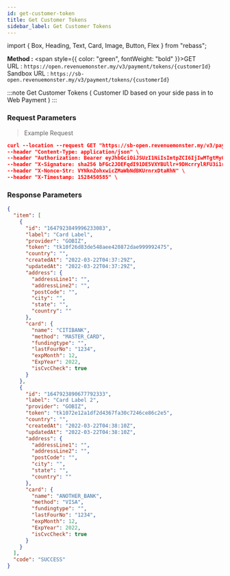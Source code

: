 ```yaml
---
id: get-customer-token
title: Get Customer Tokens
sidebar_label: Get Customer Tokens
---
```


import { Box, Heading, Text, Card, Image, Button, Flex } from "rebass";

**Method :** <span style={{ color: "green", fontWeight: "bold" }}>GET</span><br/>
URL : `https://open.revenuemonster.my/v3/payment/tokens/{customerId}`<br/>
Sandbox URL : `https://sb-open.revenuemonster.my/v3/payment/tokens/{customerId}`

:::note
Get Customer Tokens ( Customer ID based on your side pass in to Web Payment )
:::

### Request Parameters

> Example Request

```json
curl --location --request GET "https://sb-open.revenuemonster.my/v3/payment/tokens/{customerId}" \
--header "Content-Type: application/json" \
--header "Authorization: Bearer eyJhbGciOiJSUzI1NiIsImtpZCI6IjIwMTgtMy0xOCIsInR5cCI6IkpXVCJ9.eyJhdWQiOlsiYXBpX2NsaWVudEBFaGNLQzA5QmRYUm9RMnhwWlc1MEVQZUEyYXJ4dk1PSUZnIl0sImV4cCI6MTU5MzU4MDY0NSwiaWF0IjoxNTkwOTg4NjQ1LCJpc3MiOiJodHRwczovL29hdXRoLnJldmVudWVtb25zdGVyLm15IiwianRpIjoiRWh3S0VFOUJkWFJvUVdOalpYTnpWRzlyWlc0UXMtNnI5LVgzbElvVyIsIm5iZiI6MTU5MDk4ODY0NSwic3ViIjoiRWhRS0NFMWxjbU5vWVc1MEVMUF9wNlNKNnFQN0ZSSVFDZ1JWYzJWeUVPaXZfb1dKNnFQN0ZRIn0.RKtXykw3y0ov3mKKa_K2h5FZB2jXtqf3gNRwwnzzA4xTMdY09mEHlFupMeUmchFW2XHYK254LdMYbF4ZhjxK9K51UUdQBYH-zZpo0WWtPSZqrPGtT-c4z_sEO73EDVcek3rDwyWiXvjSKDpsZM7NOdKRm5tvT3qNK-7C7WMUjSXDcBzbTFhwfOAOO1n-wMR9H_w0DuIE-yMjEZkOdt7GUIBC8F5izATlZH0FRTx4VAwQWY4gjjQ9-3PbUbHx-NKiFXwCOAsxu-79PiF0HDEHb6ZOCGywNmKuanEXqLonli0caZiUZfrdT53y3Xnd3W2SEr6s7ZQxWnQO5PeOU7BQYA" \
--header "X-Signature: sha256 bFGc2JOEFqdI91DE5VXYBUllr+9DHcrrylRFU3i1r72aPmJreljn0dU+nwPSwTH/dTQUiZ9C2aQSF8AuT959EW4WEyEZ6VWgt9gCyZaU/bcOQ/ZIhKc06+uwzivVhAzpbUtG5tm5/sBp4ig6Sk7L6SE0Ecu6Tm0FhYl0qdgZvrTh4EEpLs3kHIuYL9QXKJILfKlu4gTX1Exrt7nNyEr8ndeUMaKYrj3FckMbRtmCwc829SsVp6FAgvoDPnguUJ+VjLF1e9NXhar2JwYjuqMkwsmUWRDbittqCgCCfaPF8anarlLsoXbdYEa7bp9BYp2U/Dw3Xd2MlamEZSR8H+Dosw==" \
--header "X-Nonce-Str: VYNknZohxwicZMaWbNdBKUrnrxDtaRhN" \
--header "X-Timestamp: 1528450585" \

```

### Response Parameters

```json
{
  "item": [
    {
      "id": "1647923849996233083",
      "label": "Card Label",
      "provider": "GOBIZ",
      "token": "tk10f26d83de548aee420872dae999992475",
      "country": "",
      "createdAt": "2022-03-22T04:37:29Z",
      "updatedAt": "2022-03-22T04:37:29Z",
      "address": {
        "addressLine1": "",
        "addressLine2": "",
        "postCode": "",
        "city": "",
        "state": "",
        "country": ""
      },
      "card": {
        "name": "CITIBANK",
        "method": "MASTER_CARD",
        "fundingtype": "",
        "lastFourNo": "1234",
        "expMonth": 12,
        "ExpYear": 2022,
        "isCvcCheck": true
      }
    },
    {
      "id": "1647923890677792333",
      "label": "Card Label 2",
      "provider": "GOBIZ",
      "token": "tk1072e12a1df2d4367fa30c7246ce86c2e5",
      "country": "",
      "createdAt": "2022-03-22T04:38:10Z",
      "updatedAt": "2022-03-22T04:38:10Z",
      "address": {
        "addressLine1": "",
        "addressLine2": "",
        "postCode": "",
        "city": "",
        "state": "",
        "country": ""
      },
      "card": {
        "name": "ANOTHER_BANK",
        "method": "VISA",
        "fundingtype": "",
        "lastFourNo": "1234",
        "expMonth": 12,
        "ExpYear": 2022,
        "isCvcCheck": true
      }
    }
  ],
  "code": "SUCCESS"
}
```

